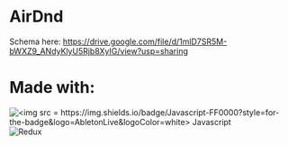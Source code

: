 # AirDnd
Schema here:
https://drive.google.com/file/d/1mlD7SR5M-bWXZ9_ANdyKlyU5Rjb8XyIG/view?usp=sharing

# Made with:
![<img src = https://img.shields.io/badge/Javascript-FF0000?style=for-the-badge&logo=AbletonLive&logoColor=white> Javascript](https://www.javascript.com/)
![Redux](https://img.shields.io/badge/Redux-000000?style=for-the-badge&logo=AbletonLive&logoColor=white)


